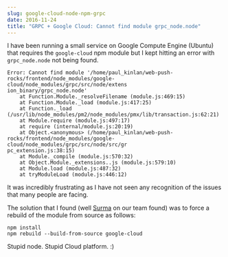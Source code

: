 ```yaml
---
slug: google-cloud-node-npm-grpc
date: 2016-11-24
title: "GRPC + Google Cloud: Cannot find module grpc_node.node"
---
```


I have been running a small service on Google Compute Engine (Ubuntu) that requires
the `google-cloud` npm module but I kept hitting an error with `grpc_node.node`
not being found.

```
Error: Cannot find module '/home/paul_kinlan/web-push-rocks/frontend/node_modules/google-cloud/node_modules/grpc/src/node/extens
ion_binary/grpc_node.node'
    at Function.Module._resolveFilename (module.js:469:15)
    at Function.Module._load (module.js:417:25)
    at Function._load (/usr/lib/node_modules/pm2/node_modules/pmx/lib/transaction.js:62:21)
    at Module.require (module.js:497:17)
    at require (internal/module.js:20:19)
    at Object.<anonymous> (/home/paul_kinlan/web-push-rocks/frontend/node_modules/google-cloud/node_modules/grpc/src/node/src/gr
pc_extension.js:38:15)
    at Module._compile (module.js:570:32)
    at Object.Module._extensions..js (module.js:579:10)
    at Module.load (module.js:487:32)
    at tryModuleLoad (module.js:446:12)
```

It was incredibly frustrating as I have not seen any recognition of the issues
that many people are facing.

The solution that I found (well [Surma](https://dassur.ma/) on our team found)
was to force a rebuild of the module from source as follows:

```
npm install
npm rebuild --build-from-source google-cloud
```

Stupid node. Stupid Cloud platform.  :)